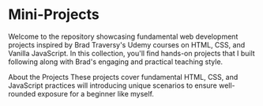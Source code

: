 # Mini-Projects
Welcome to the repository showcasing fundamental web development projects inspired by Brad Traversy's Udemy courses on HTML, CSS, and Vanilla JavaScript. In this collection, you'll find hands-on projects that I built following along with Brad's engaging and practical teaching style.

About the Projects
These projects cover fundamental HTML, CSS, and JavaScript practices will introducing unique scenarios to ensure well-rounded exposure for a beginner like myself.

